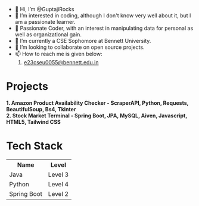 - 👋 Hi, I’m @GuptajiRocks
- 👀 I’m interested in coding, although I don't know very well about it, but I am a passionate learner.
- 👀 Passionate Coder, with an interest in manipulating data for personal as well as organizational gain.
- 🌱 I’m currently a CSE Sophomore at Bennett University.
- 💞️ I’m looking to collaborate on open source projects.
- 📫 How to reach me is given below:
    1. e23cseu0055@bennett.edu.in

# Projects
<b>1. Amazon Product Availability Checker - ScraperAPI, Python, Requests, BeautifulSoup, Bs4, Tkinter</b>
<br>
<b>2. Stock Market Terminal - Spring Boot, JPA, MySQL, Aiven, Javascript, HTML5, Tailwind CSS</b>

# Tech Stack
<table>
    <th>Name</th>
    <th>Level</th>
    <tr>
        <td>Java</td>
        <td>Level 3</td>
    </tr>
    <tr>
        <td>Python</td>
        <td>Level 4</td>
    </tr>
    <tr>
        <td>Spring Boot</td>
        <td>Level 2</td>
    </tr>
</table>


<!---
GuptajiRocks/GuptajiRocks is a ✨ special ✨ repository because its `README.md` (this file) appears on your GitHub profile.
